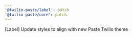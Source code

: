 ```yaml
---
'@twilio-paste/label': patch
'@twilio-paste/core': patch
---
```


[Label] Update styles to align with new Paste Twilio theme
